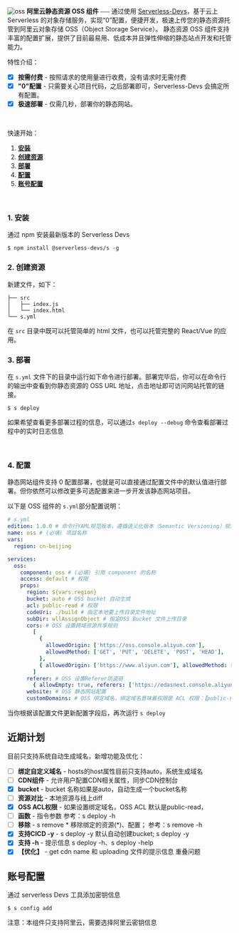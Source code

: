 ![oss](https://img.alicdn.com/imgextra/i4/O1CN01ws7Hju1PU8fFY52Cq_!!6000000001843-0-tps-2608-1000.jpg)
**阿里云静态资源 OSS 组件** ⎯⎯⎯ 通过使用 [Serverless-Devs](https://github.com/devsapp)，基于云上 Serverless 的对象存储服务，实现“0”配置，便捷开发，极速上传您的静态资源托管到阿里云对象存储 OSS（Object Storage Service）。
静态资源 OSS 组件支持丰富的配置扩展，提供了目前最易用、低成本并且弹性伸缩的静态站点开发和托管能力。
<br/>

特性介绍：

- [x] **按需付费** - 按照请求的使用量进行收费，没有请求时无需付费
- [x] **"0"配置** - 只需要关心项目代码，之后部署即可，Serverless-Devs 会搞定所有配置。
- [x] **极速部署** - 仅需几秒，部署你的静态网站。

<br/>

快速开始：

1. [**安装**](#1-安装)
2. [**创建资源**](#2-创建)
3. [**部署**](#3-部署)
4. [**配置**](#4-配置)
5. [**账号配置**](#账号配置)

&nbsp;

### 1. 安装

通过 npm 安装最新版本的 Serverless Devs

```
$ npm install @serverless-devs/s -g
```

### 2. 创建资源

新建文件，如下：

```
├── src
│   ├── index.js
│   └── index.html
└── s.yml

```

在 `src` 目录中既可以托管简单的 html 文件，也可以托管完整的 React/Vue 的应用。

### 3. 部署

在 `s.yml` 文件下的目录中运行如下命令进行部署。部署完毕后，你可以在命令行的输出中查看到你静态资源的 OSS URL 地址，点击地址即可访问网站托管的链接。

```
$ s deploy
```

如果希望查看更多部署过程的信息，可以通过`s deploy --debug` 命令查看部署过程中的实时日志信息

<br/>

### 4. 配置

静态网站组件支持 0 配置部署，也就是可以直接通过配置文件中的默认值进行部署。但你依然可以修改更多可选配置来进一步开发该静态网站项目。

以下是 OSS 组件的 `s.yml`部分配置说明：

```yml
# s.yml
edition: 1.0.0 # 命令行YAML规范版本，遵循语义化版本（Semantic Versioning）规范
name: oss # (必填) 项目名称
vars:
  region: cn-beijing

services:
  oss:
    component: oss # (必填) 引用 component 的名称
    access: default # 权限
    props:
      region: ${vars.region} 
      bucket: auto # OSS bucket 自动生成
      acl: public-read # 权限
      codeUri: ./build # 指定本地要上传目录文件地址
      subDir: wllAssignObject # 指定OSS Bucket 文件上传目录
      cors: # OSS 设置跨域资源共享规则
        [
          {
            allowedOrigin: ['https://oss.console.aliyun.com'],
            allowedMethod: ['GET', 'PUT', 'DELETE', 'POST', 'HEAD'],
          },
          { allowedOrigin: ['https://www.aliyun.com'], allowedMethod: ['GET'] },
        ]
      referer: # OSS 设置Referer防盗链
        { allowEmpty: true, referers: ['https://edasnext.console.aliyun.com'] }
      website: # OSS 静态网站配置
      customDomains: # OSS 绑定域名，绑定域名意味着权限是 ACL 权限：【public-read】
```

当你根据该配置文件更新配置字段后，再次运行 `s deploy` 



## 近期计划
目前只支持系统自动生成域名，新增功能及优化：

- [ ] **绑定自定义域名** - hosts的host属性目前只支持auto，系统生成域名
- [ ] **CDN组件** - 允许用户配置CDN相关属性，同步CDN控制台
- [x] **bucket** - bucket 名称如果是auto，自动生成一个bucket名称
- [ ] **资源对比** - 本地资源与线上diff
- [x] **OSS ACL权限** - 如果设置绑定域名，OSS ACL 默认是public-read，
- [ ] **函数** - 指令参数 参考：s deploy -h
- [ ] **移除** - s remove * 移除绑定的资源(*)、配置； 参考：s remove -h
- [x] **支持CICD -y** - s deploy -y 默认自动创建bucket; s deploy -y
- [x] **支持 -h** - 提示信息 s deploy -h、s deploy -help
- [x] **【优化】** - get cdn name 和 uploading 文件的提示信息 重叠问题

## 账号配置

通过 serverless Devs 工具添加密钥信息

```
$ s config add
```

注意：本组件只支持阿里云，需要选择阿里云密钥信息
